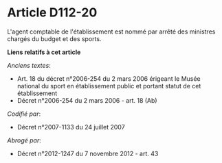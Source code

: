 # Article D112-20

L'agent comptable de l'établissement est nommé par arrêté des ministres chargés du budget et des sports.

**Liens relatifs à cet article**

_Anciens textes_:

  - Art. 18 du décret n°2006-254 du 2 mars 2006 érigeant le Musée national du sport en établissement public et portant statut de cet établissement
  - Décret n°2006-254 du 2 mars 2006 - art. 18 (Ab)

_Codifié par_:

  - Décret n°2007-1133 du 24 juillet 2007

_Abrogé par_:

  - Décret n°2012-1247 du 7 novembre 2012 - art. 43

